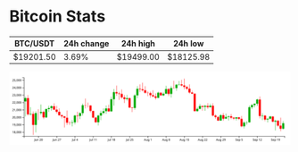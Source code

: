 # Bitcoin Stats

BTC/USDT|24h change|24h high|24h low|
|---|---|---|---|
|$19201.50|3.69%|$19499.00|$18125.98|

<img src="./chart.svg">
